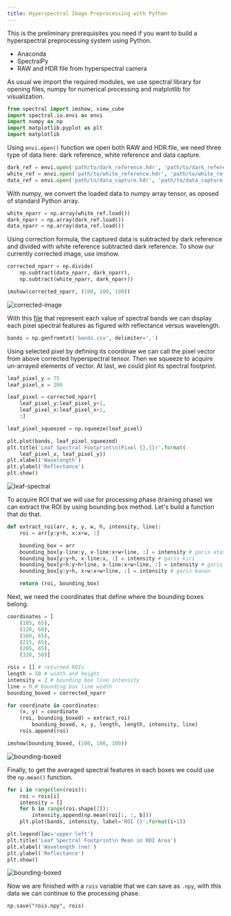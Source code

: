 ```yaml
---
title: Hyperspectral Image Preprocessing with Python
---
```


This is the preliminary prerequisites you need if you want to build a hyperspectral preprocessing system using Python.

- Anaconda
- SpectralPy
- RAW and HDR file from hyperspectral camera

As usual we import the required modules, we use spectral library for opening files, numpy for numerical processing and matplotlib for visualization.
```python
from spectral import imshow, view_cube
import spectral.io.envi as envi
import numpy as np
import matplotlib.pyplot as plt
import matplotlib
```
Using `envi.open()` function we open both RAW and HDR file, we need three type of data here: dark reference, white reference and data capture.
```python
dark_ref = envi.open('path/to/dark_reference.hdr', 'path/to/dark_reference.raw')
white_ref = envi.open('path/to/white_reference.hdr', 'path/to/white_reference.raw')
data_ref = envi.open('path/to/data_capture.hdr', 'path/to/data_capture.raw')
```
With numpy, we convert the loaded data to numpy array tensor, as oposed of standard Python array.
```python
white_nparr = np.array(white_ref.load())
dark_nparr = np.array(dark_ref.load())
data_nparr = np.array(data_ref.load())
```
Using correction formula, the captured data is subtracted by dark reference and divided with white reference subtracted dark reference. To show our currently corrected image, use imshow.
```python
corrected_nparr = np.divide(
    np.subtract(data_nparr, dark_nparr),
    np.subtract(white_nparr, dark_nparr))

imshow(corrected_nparr, (100, 100, 100))
```
![corrected-image](https://eufat.github.io/images/hyperspectral-preprocessing-1.png)

With this [file](https://raw.githubusercontent.com/eufat/skripsi/master/notebooks/helpers/bands.csv) that represent each value of spectral bands we can display each pixel spectral features as figured with reflectance versus wavelength.
```python
bands = np.genfromtxt('bands.csv', delimiter=',')
```
Using selected pixel by defining its coordinae we can call the pixel vector from above corrected hyperspectral tensor. Then we squeeze to acquire un-arrayed elements of vector. At last, we could plot its spectral footprint.
```python
leaf_pixel_y = 75
leaf_pixel_x = 200

leaf_pixel = corrected_nparr[
    leaf_pixel_y:leaf_pixel_y+1,
    leaf_pixel_x:leaf_pixel_x+1,
    :]

leaf_pixel_squeezed = np.squeeze(leaf_pixel)

plt.plot(bands, leaf_pixel_squeezed)
plt.title('Leaf Spectral Footprint\n(Pixel {},{})'.format(
    leaf_pixel_x, leaf_pixel_y))
plt.xlabel('Wavelength')
plt.ylabel('Reflectance')
plt.show()
```
![leaf-spectral](https://eufat.github.io/images/hyperspectral-preprocessing-2.png)

To acquire ROI that we will use for processing phase (training phase) we can extract the ROI by using bounding box method. Let's build a function that do that.
```python
def extract_roi(arr, x, y, w, h, intensity, line):
    roi = arr[y:y+h, x:x+w, :]

    bounding_box = arr
    bounding_box[y-line:y, x-line:x+w+line, :] = intensity # garis atas
    bounding_box[y:y+h, x-line:x, :] = intensity # garis kiri
    bounding_box[y+h:y+h+line, x-line:x+w+line, :] = intensity # garis bawah
    bounding_box[y:y+h, x+w:x+w+line, :] = intensity # garis kanan

    return (roi, bounding_box)
```
Next, we need the coordinates that define where the bounding boxes belong.
```python
coordinates = [
    (105, 65),
    (120, 60),
    (160, 65),
    (215, 65),
    (265, 65),
    (320, 50)]
```

```python
rois = [] # returned ROIs
length = 50 # width and height
intensity = 2 # bounding box line intensity
line = 0 # bounding box line width
bounding_boxed = corrected_nparr

for coordinate in coordinates:
    (x, y) = coordinate
    (roi, bounding_boxed) = extract_roi(
        bounding_boxed, x, y, length, length, intensity, line)
    rois.append(roi)

imshow(bounding_boxed, (100, 100, 100))
```
![bounding-boxed](https://eufat.github.io/images/hyperspectral-preprocessing-3.png)

Finally, to get the averaged spectral features in each boxes we could use the `np.mean()` function.
```python
for i in range(len(rois)):
    roi = rois[i]
    intensity = []
    for b in range(roi.shape[2]):
        intensity.append(np.mean(roi[:, :, b]))
    plt.plot(bands, intensity, label='ROI {}'.format(i+1))

plt.legend(loc='upper left')
plt.title('Leaf Spectral Footprint\n Mean in ROI Area')
plt.xlabel('Wavelength (nm)')
plt.ylabel('Reflectance')
plt.show()
```
![bounding-boxed](https://eufat.github.io/images/hyperspectral-preprocessing-4.png)

Now we are finished with a `rois` variable that we can save as `.npy`, with this data we can continue to the processing phase.

```
np.save("rois.npy", rois)
```